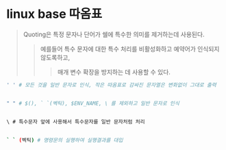 # linux base 따옴표

> Quoting은 특정 문자나 단어가 쉘에 특수한 의미를 제거하는데 사용된다.
>
> > 예를들어 특수 문자에 대한 특수 처리를 비활성화하고 예약어가 인식되지 않도록하고,
> >
> > > 매개 변수 확장을 방지하는 데 사용할 수 있다.

```sh
' ' # 모든 것을 일반 문자로 인식, 작은 따옴표로 감싸진 문자열은 변화없이 그대로 출력


" " # $(), ` `(벡틱), $ENV_NAME, \ 를 제외하고 일반 문자로 인식


\ # 특수문자 앞에 사용해서 특수문자를 일반 문자처럼 처리


` ` (벡틱) # 명령문의 실행하여 실행결과를 대입
```
